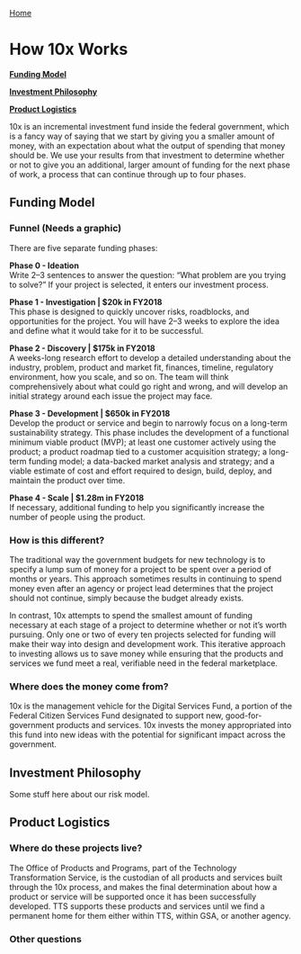 [Home](home.md)

# How 10x Works

[**Funding Model**](process.md)

[**Investment Philosophy**](process.md)

[**Product Logistics**](process.md)

10x is an incremental investment fund inside the federal government, which is a fancy way of saying that we start by giving you a smaller amount of money, with an expectation about what the output of spending that money should be. We use your results from that investment to determine whether or not to give you an additional, larger amount of funding for the next phase of work, a process that can continue through up to four phases.

## Funding Model

### Funnel (Needs a graphic)

There are five separate funding phases:

**Phase 0 - Ideation**<br/> Write 2–3 sentences to answer the question: “What problem are you trying to solve?” If your project is selected, it enters our investment process.

**Phase 1 - Investigation | $20k in FY2018** <br/>This phase is designed to quickly uncover risks, roadblocks, and opportunities for the project. You will have 2–3 weeks to explore the idea and define what it would take for it to be successful.

**Phase 2 - Discovery | $175k in FY2018** <br/> A weeks-long research effort to develop a detailed understanding about the industry, problem, product and market fit, finances, timeline, regulatory environment, how you scale, and so on. The team will think comprehensively about what could go right and wrong, and will develop an initial strategy around each issue the project may face.

**Phase 3 - Development | $650k in FY2018** <br/>Develop the product or service and begin to narrowly focus on a long-term sustainability strategy. This phase includes the development of a functional minimum viable product (MVP); at least one customer actively using the product; a product roadmap tied to a customer acquisition strategy; a long-term funding model; a data-backed market analysis and strategy; and a viable estimate of cost and effort required to design, build, deploy, and maintain the product over time.

**Phase 4 - Scale | $1.28m in FY2018** <br/> If necessary, additional funding to help you significantly increase the number of people using the product.

### How is this different?

The traditional way the government budgets for new technology is to specify a lump sum of money for a project to be spent over a period of months or years. This approach sometimes results in continuing to spend money even after an agency or project lead determines that the project should not continue, simply because the budget already exists.

In contrast, 10x attempts to spend the smallest amount of funding necessary at each stage of a project to determine whether or not it’s worth pursuing. Only one or two of every ten projects selected for funding will make their way into design and development work. This iterative approach to investing allows us to save money while ensuring that the products and services we fund meet a real, verifiable need in the federal marketplace.

### Where does the money come from?

10x is the management vehicle for the Digital Services Fund, a portion of the Federal Citizen Services Fund designated to support new, good-for-government products and services. 10x invests the money appropriated into this fund into new ideas with the potential for significant impact across the government. 

## Investment Philosophy

Some stuff here about our risk model.

## Product Logistics

### Where do these projects live?

The Office of Products and Programs, part of the Technology Transformation Service, is the custodian of all products and services built through the 10x process, and makes the final determination about how a product or service will be supported once it has been successfully developed. TTS supports these products and services until we find a permanent home for them either within TTS, within GSA, or another agency.

### Other questions
